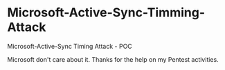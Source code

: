 # Microsoft-Active-Sync-Timming-Attack
Microsoft-Active-Sync Timing Attack - POC

Microsoft don't care about it. Thanks for the help on my Pentest activities.
